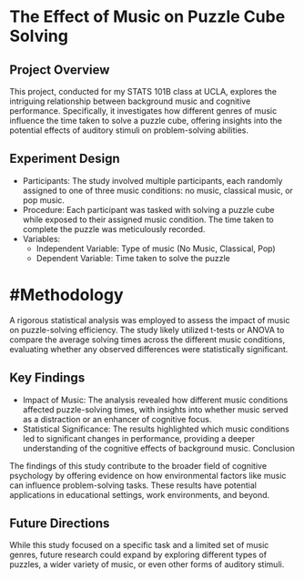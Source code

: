 # The Effect of Music on Puzzle Cube Solving

## Project Overview

This project, conducted for my STATS 101B class at UCLA, explores the intriguing relationship between background music and cognitive performance. Specifically, it investigates how different genres of music influence the time taken to solve a puzzle cube, offering insights into the potential effects of auditory stimuli on problem-solving abilities.

## Experiment Design

- Participants: The study involved multiple participants, each randomly assigned to one of three music conditions: no music, classical music, or pop music.
- Procedure: Each participant was tasked with solving a puzzle cube while exposed to their assigned music condition. The time taken to complete the puzzle was meticulously recorded.
- Variables:
  - Independent Variable: Type of music (No Music, Classical, Pop)
  - Dependent Variable: Time taken to solve the puzzle

# #Methodology

A rigorous statistical analysis was employed to assess the impact of music on puzzle-solving efficiency. The study likely utilized t-tests or ANOVA to compare the average solving times across the different music conditions, evaluating whether any observed differences were statistically significant.

## Key Findings

- Impact of Music: The analysis revealed how different music conditions affected puzzle-solving times, with insights into whether music served as a distraction or an enhancer of cognitive focus.
- Statistical Significance: The results highlighted which music conditions led to significant changes in performance, providing a deeper understanding of the cognitive effects of background music.
Conclusion

The findings of this study contribute to the broader field of cognitive psychology by offering evidence on how environmental factors like music can influence problem-solving tasks. These results have potential applications in educational settings, work environments, and beyond.

## Future Directions

While this study focused on a specific task and a limited set of music genres, future research could expand by exploring different types of puzzles, a wider variety of music, or even other forms of auditory stimuli.

